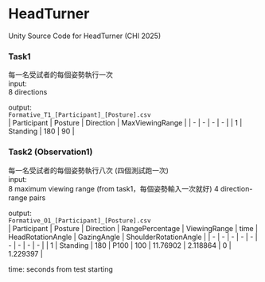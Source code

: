 # HeadTurner

Unity Source Code for HeadTurner (CHI 2025)

### Task1
每一名受試者的每個姿勢執行一次  
input:  
8 directions

output:  
`Formative_T1_[Participant]_[Posture].csv`  
| Participant | Posture | Direction | MaxViewingRange |
| - | - | - | - |
| 1 | Standing | 180 | 90 |

### Task2 (Observation1)
每一名受試者的每個姿勢執行八次 (四個測試跑一次)  
input:  
8 maximum viewing range (from task1，每個姿勢輸入一次就好)
4 direction-range pairs

output:  
`Formative_O1_[Participant]_[Posture].csv`  
| Participant | Posture | Direction | RangePercentage | ViewingRange | time | HeadRotationAngle | GazingAngle | ShoulderRotationAngle | 
| - | - | - | - | - | - | - | - | - |
| 1 |	Standing |	180	 | P100 |	100 |	11.76902 | 2.118864	| 0 | 1.229397 |

time: seconds from test starting
